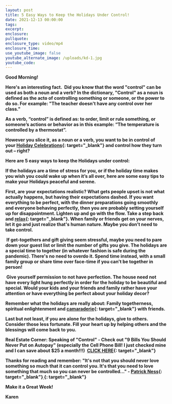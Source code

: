 ```yaml
---
layout: post
title: 5 Easy Ways to Keep the Holidays Under Control!
date: 2021-12-13 00:00:00
tags:
excerpt:
enclosure:
pullquote:
enclosure_type: video/mp4
enclosure_time:
use_youtube_image: false
youtube_alternate_image: /uploads/kd-1.jpg
youtube_code:
---
```

**Good Morning\! &nbsp;**

**Here's an interesting fact.&nbsp; Did you know that the word "control" can be used as both a noun and a verb? In the dictionary, "Control" as a noun is defined as the acto of controlling something or someone, or the power to do so. For example: "The teacher doesn't have any control over her class."**

**As a verb, “control” is defined as: to order, limit or rule something, or someone’s actions or behavior as in this example: “The temperature is controlled by a thermostat”.**

**However you slice it, as a noun or a verb, you want to be in control of your&nbsp;[Holiday Celebrations](https://t.e2ma.net/click/8r4vjf/sbltq1c/8zq6wo){: target="_blank"}&nbsp;and control how they turn out – right?**

**Here are 5 easy ways to keep the Holidays under control:&nbsp;**

**If the holidays are a time of stress for you, or if the holiday time makes you wish you could wake up when it’s all over, here are some easy tips to make your Holidays peaceful and serene.**

**First, are your expectations realistic? What gets people upset is not what actually happens, but having their expectations dashed. If you want everything to be perfect, with the dinner preparations going smoothly and everyone behaving perfectly, then you are probably setting yourself up for disappointment. Lighten up and go with the flow. Take a step back and&nbsp;[relax](https://t.e2ma.net/click/8r4vjf/sbltq1c/kdt6wo){: target="_blank"}. When family or friends get on your nerves, let it go and just realize that's human nature. Maybe you don’t need to take control.**

**&nbsp;If get-togethers and gift giving seem stressful, maybe you need to pare down your guest list or limit the number of gifts you give. The holidays are a special time to together (in whatever fashion is safe during the pandemic). There's no need to overdo it. Spend time instead, with a small family group or share time over face-time if you can't be together in person\!**

**&nbsp;Give yourself permission to not have perfection. The house need not have every light hung perfectly in order for the holiday to be beautiful and special. Would your kids and your friends and family rather have your attention or have everything be perfect about your holiday decor?**

**Remember what the holidays are really about: Family togetherness, spiritual enlightenment and&nbsp;[camaraderie](https://t.e2ma.net/click/8r4vjf/sbltq1c/gyu6wo){: target="_blank"}&nbsp;with friends.**

**Last but not least, if you are alone for the holidays, give to others. Consider those less fortunate. Fill your heart up by helping others and the blessings will come back to you.**

**Real Estate Corner: Speaking of "Control" - Check out "9 Bills You Should Never Put on Autopay" (especially the Cell Phone Bill\! I just checked mine and I can save about $25 a month\!\!\!) &nbsp;[CLICK HERE](https://t.e2ma.net/click/8r4vjf/sbltq1c/cjw6wo){: target="_blank"}**

**Thanks for reading and remember: "It's not that you should never love something so much that it can control you. It's that you need to love something that much so you can never be controlled..." -&nbsp;[Patrick Ness](https://t.e2ma.net/click/8r4vjf/sbltq1c/83x6wo){: target="_blank"}[&nbsp;](https://t.e2ma.net/click/8r4vjf/sbltq1c/4oz6wo){: target="_blank"}&nbsp;&nbsp;**

**Make it a Great Week\!**

**Karen&nbsp;**
